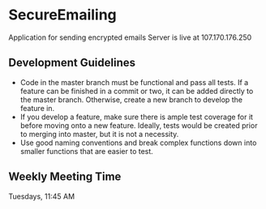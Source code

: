 # SecureEmailing
Application for sending encrypted emails
Server is live at 107.170.176.250

## Development Guidelines
- Code in the master branch must be functional and pass all tests. If a feature can be finished in a commit or two, it can be added directly to the master branch. Otherwise, create a new branch to develop the feature in.
- If you develop a feature, make sure there is ample test coverage for it before moving onto a new feature. Ideally, tests would be created prior to merging into master, but it is not a necessity.
- Use good naming conventions and break complex functions down into smaller functions that are easier to test.

## Weekly Meeting Time
Tuesdays, 11:45 AM
